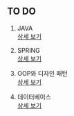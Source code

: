 ## TO DO

1. JAVA  
[상세 보기](https://github.com/Donsworkout/techInterview/blob/master/java/java.md)

2. SPRING  
[상세 보기](https://github.com/Donsworkout/techInterview/blob/master/spring/spring.md)

3. OOP와 디자인 패턴  
[상세 보기](https://github.com/Donsworkout/techInterview/blob/master/oop/oop.md)

4. 데이터베이스  
[상세 보기](https://github.com/Donsworkout/techInterview/blob/master/database/database.md)